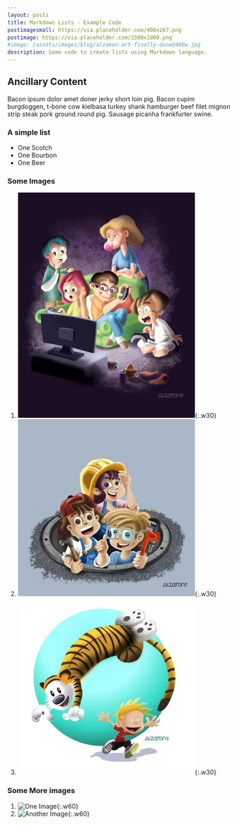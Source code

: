 ```yaml
---
layout: posts
title: Markdown Lists - Example Code
postimagesmall: https://via.placeholder.com/400x267.png
postimage: https://via.placeholder.com/1500x1000.png
#image: /assets/images/blog/alzamon-art-finally-done@400w.jpg 
description: Some code to create lists using Markdown language.
---
```



<!-- Notes:
    To enable display grid on Markdown Images they should be placed inside an ORDERED list element
    (so unordered lists can be used for simple text)
 -->

## Ancillary Content

Bacon ipsum dolor amet doner jerky short loin pig. Bacon cupim burgdoggen, t-bone cow kielbasa turkey shank hamburger beef filet mignon strip steak pork ground round pig. Sausage picanha frankfurter swine.

### A simple list

- One Scotch
- One Bourbon
- One Beer

### Some Images

1. ![Dani and Games](/assets/images/portfolio/2017_i_teamDani_games@400w.jpg){:.w30}
2. ![Another Image](/assets/images/portfolio/2017_i_buildingBuddies@400w.jpg){:.w30}
3. ![Yet another Image](/assets/images/portfolio/2019_fa_calvinAndHobbes@400w.jpg){:.w30}

### Some More images

1. ![One Image](/assets/images/portfolio/2018_cd_independenceDay@900w.png){:.w60}
2. ![Another Image](/assets/images/portfolio/2018_fa_bouleBillRockwell@900w.jpg){:.w60}
